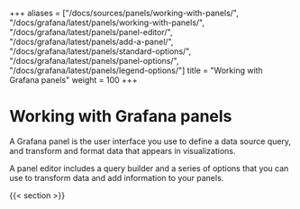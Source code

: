 +++
aliases = ["/docs/sources/panels/working-with-panels/", "/docs/grafana/latest/panels/working-with-panels/", "/docs/grafana/latest/panels/panel-editor/", "/docs/grafana/latest/panels/add-a-panel/", "/docs/grafana/latest/panels/standard-options/", "/docs/grafana/latest/panels/panel-options/", "/docs/grafana/latest/panels/legend-options/"]
title = "Working with Grafana panels"
weight = 100
+++

# Working with Grafana panels

A Grafana panel is the user interface you use to define a data source query, and transform and format data that appears in visualizations.

A panel editor includes a query builder and a series of options that you can use to transform data and add information to your panels.

{{< section >}}
